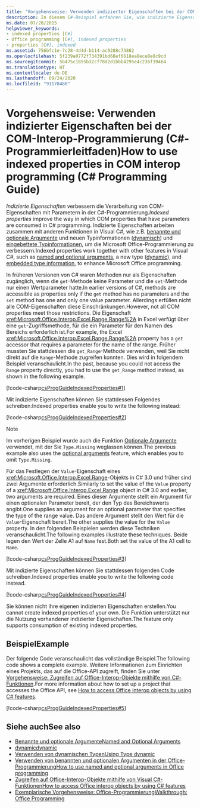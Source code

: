 ```yaml
---
title: 'Vorgehensweise: Verwenden indizierter Eigenschaften bei der COM-Interop-Programmierung (C#-Programmierleitfaden)'
description: In diesem C#-Beispiel erfahren Sie, wie indizierte Eigenschaften die Nutzung von COM-Eigenschaften mit Parametern verbessern.
ms.date: 07/20/2015
helpviewer_keywords:
- indexed properties [C#]
- Office programming [C#], indexed properties
- properties [C#], indexed
ms.assetid: 756bfc1e-7c28-4d4d-b114-ac9288c73882
ms.openlocfilehash: 5f239a0772f734391bd68ef6618ea8ece8e8c9cd
ms.sourcegitcommit: 5b475c1855b32cf78d2d1bbb4295e4c236f39464
ms.translationtype: HT
ms.contentlocale: de-DE
ms.lasthandoff: 09/24/2020
ms.locfileid: "91178488"
---
```

# <a name="how-to-use-indexed-properties-in-com-interop-programming-c-programming-guide"></a><span data-ttu-id="8a873-103">Vorgehensweise: Verwenden indizierter Eigenschaften bei der COM-Interop-Programmierung (C#-Programmierleitfaden)</span><span class="sxs-lookup"><span data-stu-id="8a873-103">How to use indexed properties in COM interop programming (C# Programming Guide)</span></span>

<span data-ttu-id="8a873-104">*Indizierte Eigenschaften* verbessern die Verarbeitung von COM-Eigenschaften mit Parametern in der C#-Programmierung.</span><span class="sxs-lookup"><span data-stu-id="8a873-104">*Indexed properties* improve the way in which COM properties that have parameters are consumed in C# programming.</span></span> <span data-ttu-id="8a873-105">Indizierte Eigenschaften arbeiten zusammen mit anderen Funktionen in Visual C#, wie z.B. [benannte und optionale Argumente](../classes-and-structs/named-and-optional-arguments.md) und neuen Typinformationen ([dynamisch](../../language-reference/builtin-types/reference-types.md)) und [eingebettete Typinformationen](../../../standard/assembly/embed-types-visual-studio.md), um die Microsoft Office-Programmierung zu verbessern.</span><span class="sxs-lookup"><span data-stu-id="8a873-105">Indexed properties work together with other features in Visual C#, such as [named and optional arguments](../classes-and-structs/named-and-optional-arguments.md), a new type ([dynamic](../../language-reference/builtin-types/reference-types.md)), and [embedded type information](../../../standard/assembly/embed-types-visual-studio.md), to enhance Microsoft Office programming.</span></span>  
  
 <span data-ttu-id="8a873-106">In früheren Versionen von C# waren Methoden nur als Eigenschaften zugänglich, wenn die `get`-Methode keine Parameter und die `set`-Methode nur einen Wertparameter hatte.</span><span class="sxs-lookup"><span data-stu-id="8a873-106">In earlier versions of C#, methods are accessible as properties only if the `get` method has no parameters and the `set` method has one and only one value parameter.</span></span> <span data-ttu-id="8a873-107">Allerdings erfüllen nicht alle COM-Eigenschaften diese Einschränkungen.</span><span class="sxs-lookup"><span data-stu-id="8a873-107">However, not all COM properties meet those restrictions.</span></span> <span data-ttu-id="8a873-108">Die Eigenschaft <xref:Microsoft.Office.Interop.Excel.Range.Range%2A> in Excel verfügt über eine `get`-Zugriffsmethode, für die ein Parameter für den Namen des Bereichs erforderlich ist.</span><span class="sxs-lookup"><span data-stu-id="8a873-108">For example, the Excel <xref:Microsoft.Office.Interop.Excel.Range.Range%2A> property has a `get` accessor that requires a parameter for the name of the range.</span></span> <span data-ttu-id="8a873-109">Früher mussten Sie stattdessen die `get_Range`-Methode verwenden, weil Sie nicht direkt auf die `Range`-Methode zugreifen konnten. Dies wird in folgendem Beispiel veranschaulicht.</span><span class="sxs-lookup"><span data-stu-id="8a873-109">In the past, because you could not access the `Range` property directly, you had to use the `get_Range` method instead, as shown in the following example.</span></span>  
  
 [!code-csharp[csProgGuideIndexedProperties#1](~/samples/snippets/csharp/VS_Snippets_VBCSharp/csprogguideindexedproperties/cs/program.cs#1)]  
  
 <span data-ttu-id="8a873-110">Mit indizierte Eigenschaften können Sie stattdessen Folgendes schreiben:</span><span class="sxs-lookup"><span data-stu-id="8a873-110">Indexed properties enable you to write the following instead:</span></span>  
  
 [!code-csharp[csProgGuideIndexedProperties#2](~/samples/snippets/csharp/VS_Snippets_VBCSharp/csprogguideindexedproperties/cs/program.cs#2)]  
  
> [!NOTE]
> <span data-ttu-id="8a873-111">Im vorherigen Beispiel wurde auch die Funktion [Optionale Argumente](../classes-and-structs/named-and-optional-arguments.md) verwendet, mit der Sie `Type.Missing` weglassen können.</span><span class="sxs-lookup"><span data-stu-id="8a873-111">The previous example also uses the [optional arguments](../classes-and-structs/named-and-optional-arguments.md) feature, which enables you to omit `Type.Missing`.</span></span>  
  
 <span data-ttu-id="8a873-112">Für das Festlegen der `Value`-Eigenschaft eines <xref:Microsoft.Office.Interop.Excel.Range>-Objekts in C# 3.0 und früher sind zwei Argumente erforderlich.</span><span class="sxs-lookup"><span data-stu-id="8a873-112">Similarly to set the value of the `Value` property of a <xref:Microsoft.Office.Interop.Excel.Range> object in C# 3.0 and earlier, two arguments are required.</span></span> <span data-ttu-id="8a873-113">Eines dieser Argumente stellt ein Argument für einen optionalen Parameter bereit, der den Typ des Bereichswerts angibt.</span><span class="sxs-lookup"><span data-stu-id="8a873-113">One supplies an argument for an optional parameter that specifies the type of the range value.</span></span> <span data-ttu-id="8a873-114">Das andere Argument stellt den Wert für die `Value`-Eigenschaft bereit.</span><span class="sxs-lookup"><span data-stu-id="8a873-114">The other supplies the value for the `Value` property.</span></span> <span data-ttu-id="8a873-115">In den folgenden Beispielen werden diese Techniken veranschaulicht.</span><span class="sxs-lookup"><span data-stu-id="8a873-115">The following examples illustrate these techniques.</span></span> <span data-ttu-id="8a873-116">Beide legen den Wert der Zelle A1 auf `Name` fest.</span><span class="sxs-lookup"><span data-stu-id="8a873-116">Both set the value of the A1 cell to `Name`.</span></span>
  
 [!code-csharp[csProgGuideIndexedProperties#3](~/samples/snippets/csharp/VS_Snippets_VBCSharp/csprogguideindexedproperties/cs/program.cs#3)]  
  
 <span data-ttu-id="8a873-117">Mit indizierte Eigenschaften können Sie stattdessen folgenden Code schreiben.</span><span class="sxs-lookup"><span data-stu-id="8a873-117">Indexed properties enable you to write the following code instead.</span></span>  
  
 [!code-csharp[csProgGuideIndexedProperties#4](~/samples/snippets/csharp/VS_Snippets_VBCSharp/csprogguideindexedproperties/cs/program.cs#4)]  
  
 <span data-ttu-id="8a873-118">Sie können nicht Ihre eigenen indizierten Eigenschaften erstellen.</span><span class="sxs-lookup"><span data-stu-id="8a873-118">You cannot create indexed properties of your own.</span></span> <span data-ttu-id="8a873-119">Die Funktion unterstützt nur die Nutzung vorhandener indizierter Eigenschaften.</span><span class="sxs-lookup"><span data-stu-id="8a873-119">The feature only supports consumption of existing indexed properties.</span></span>  
  
## <a name="example"></a><span data-ttu-id="8a873-120">Beispiel</span><span class="sxs-lookup"><span data-stu-id="8a873-120">Example</span></span>  

 <span data-ttu-id="8a873-121">Der folgende Code veranschaulicht das vollständige Beispiel.</span><span class="sxs-lookup"><span data-stu-id="8a873-121">The following code shows a complete example.</span></span> <span data-ttu-id="8a873-122">Weitere Informationen zum Einrichten eines Projekts, das auf die Office-API zugreift, finden Sie unter [Vorgehensweise: Zugreifen auf Office-Interop-Objekte mithilfe von C#-Funktionen](./how-to-access-office-onterop-objects.md).</span><span class="sxs-lookup"><span data-stu-id="8a873-122">For more information about how to set up a project that accesses the Office API, see [How to access Office interop objects by using C# features](./how-to-access-office-onterop-objects.md).</span></span>
  
 [!code-csharp[csProgGuideIndexedProperties#5](~/samples/snippets/csharp/VS_Snippets_VBCSharp/csprogguideindexedproperties/cs/program.cs#5)]  
  
## <a name="see-also"></a><span data-ttu-id="8a873-123">Siehe auch</span><span class="sxs-lookup"><span data-stu-id="8a873-123">See also</span></span>

- [<span data-ttu-id="8a873-124">Benannte und optionale Argumente</span><span class="sxs-lookup"><span data-stu-id="8a873-124">Named and Optional Arguments</span></span>](../classes-and-structs/named-and-optional-arguments.md)
- [<span data-ttu-id="8a873-125">dynamic</span><span class="sxs-lookup"><span data-stu-id="8a873-125">dynamic</span></span>](../../language-reference/builtin-types/reference-types.md)
- [<span data-ttu-id="8a873-126">Verwenden von dynamischen Typen</span><span class="sxs-lookup"><span data-stu-id="8a873-126">Using Type dynamic</span></span>](../types/using-type-dynamic.md)
- [<span data-ttu-id="8a873-127">Verwenden von benannten und optionalen Argumenten in der Office-Programmierung</span><span class="sxs-lookup"><span data-stu-id="8a873-127">How to use named and optional arguments in Office programming</span></span>](../classes-and-structs/how-to-use-named-and-optional-arguments-in-office-programming.md)
- [<span data-ttu-id="8a873-128">Zugreifen auf Office-Interop-Objekte mithilfe von Visual C#-Funktionen</span><span class="sxs-lookup"><span data-stu-id="8a873-128">How to access Office interop objects by using C# features</span></span>](./how-to-access-office-onterop-objects.md)
- [<span data-ttu-id="8a873-129">Exemplarische Vorgehensweise: Office-Programmierung</span><span class="sxs-lookup"><span data-stu-id="8a873-129">Walkthrough: Office Programming</span></span>](./walkthrough-office-programming.md)
